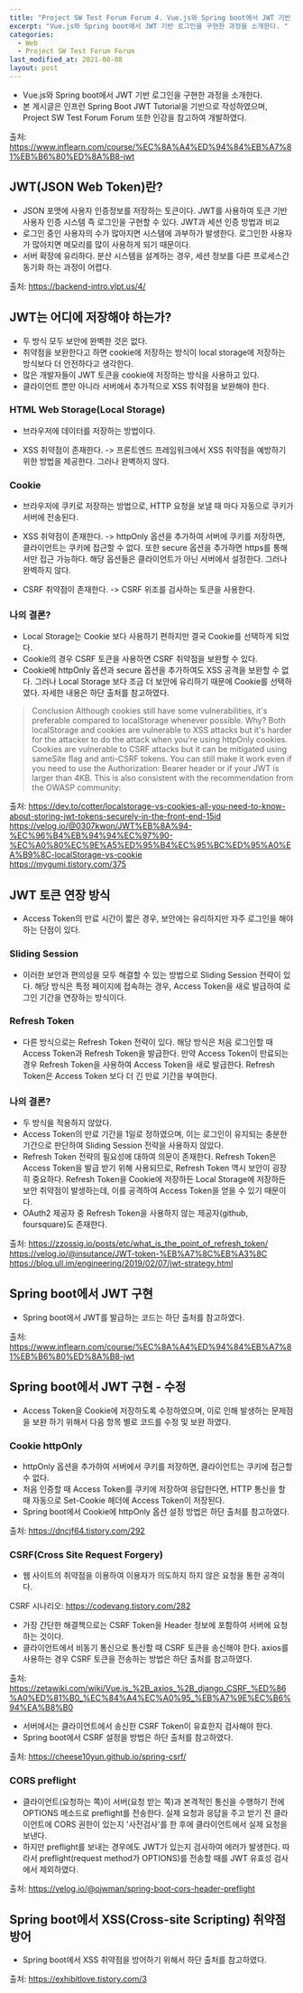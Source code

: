 ```yaml
---
title: "Project SW Test Forum Forum 4. Vue.js와 Spring boot에서 JWT 기반 로그인 구현 - 1"
excerpt: "Vue.js와 Spring boot에서 JWT 기반 로그인을 구현한 과정을 소개한다. "
categories:
  - Web
  - Project SW Test Forum Forum
last_modified_at: 2021-08-08
layout: post
---
```

- Vue.js와 Spring boot에서 JWT 기반 로그인을 구현한 과정을 소개한다.
- 본 게시글은 인프런 Spring Boot JWT Tutorial을 기반으로 작성하였으며, Project SW Test Forum Forum 또한 인강을 참고하여 개발하였다.

출처: <https://www.inflearn.com/course/%EC%8A%A4%ED%94%84%EB%A7%81%EB%B6%80%ED%8A%B8-jwt>



## JWT(JSON Web Token)란?
- JSON 포맷에 사용자 인증정보를 저장하는 토큰이다. JWT를 사용하여 토큰 기반 사용자 인증 시스템 즉 로그인을 구현할 수 있다.
JWT과 세션 인증 방법과 비교
- 로그인 중인 사용자의 수가 많아지면 시스템에 과부하가 발생한다. 로그인한 사용자가 많아지면 메모리를 많이 사용하게 되기 때문이다.
- 서버 확장에 유리하다. 분산 시스템을 설계하는 경우, 세션 정보를 다른 프로세스간 동기화 하는 과정이 어렵다.

출처: <https://backend-intro.vlpt.us/4/>



## JWT는 어디에 저장해야 하는가?
- 두 방식 모두 보안에 완벽한 것은 없다.
- 취약점을 보완한다고 하면 cookie에 저장하는 방식이 local storage에 저장하는 방식보다 더 안전하다고 생각한다.
- 많은 개발자들이 JWT 토큰을 cookie에 저장하는 방식을 사용하고 있다.
- 클라이언트 뿐만 아니라 서버에서 추가적으로 XSS 취약점을 보완해야 한다.


### HTML Web Storage(Local Storage)
- 브라우저에 데이터를 저장하는 방법이다.

- XSS 취약점이 존재한다.
  -> 프론트엔드 프레임워크에서 XSS 취약점을 예방하기 위한 방법을 제공한다. 그러나 완벽하지 않다.


### Cookie
- 브라우저에 쿠키로 저장하는 방법으로, HTTP 요청을 보낼 때 마다 자동으로 쿠키가 서버에 전송된다.

- XSS 취약점이 존재한다.
  -> httpOnly 옵션을 추가하여 서버에 쿠키를 저장하면, 클라이언트는 쿠키에 접근할 수 없다. 또한 secure 옵션을 추가하면 https를 통해서만 접근 가능하다. 해당 옵션들은 클라이언트가 아닌 서버에서 설정한다. 그러나 완벽하지 않다.
- CSRF 취약점이 존재한다.
  -> CSRF 위조를 검사하는 토큰을 사용한다.


### 나의 결론?
- Local Storage는 Cookie 보다 사용하기 편하지만 결국 Cookie를 선택하게 되었다.
- Cookie의 경우 CSRF 토큰을 사용하면 CSRF 취약점을 보완할 수 있다.
- Cookie에 httpOnly 옵션과 secure 옵션을 추가하여도 XSS 공격을 보완할 수 없다. 그러나 Local Storage 보다 조금 더 보안에 유리하기 때문에 Cookie를 선택하였다. 자세한 내용은 하단 출처를 참고하였다.

> Conclusion
>Although cookies still have some vulnerabilities, it's preferable compared to localStorage whenever possible. Why?
>Both localStorage and cookies are vulnerable to XSS attacks but it's harder for the attacker to do the attack when you're using httpOnly cookies.
>Cookies are vulnerable to CSRF attacks but it can be mitigated using sameSite flag and anti-CSRF tokens.
>You can still make it work even if you need to use the Authorization: Bearer header or if your JWT is larger than 4KB. This is also consistent with the recommendation from the OWASP community:


출처:
<https://dev.to/cotter/localstorage-vs-cookies-all-you-need-to-know-about-storing-jwt-tokens-securely-in-the-front-end-15id><br>
<https://velog.io/@0307kwon/JWT%EB%8A%94-%EC%96%B4%EB%94%94%EC%97%90-%EC%A0%80%EC%9E%A5%ED%95%B4%EC%95%BC%ED%95%A0%EA%B9%8C-localStorage-vs-cookie><br>
<https://mygumi.tistory.com/375>



## JWT 토큰 연장 방식
- Access Token의 만료 시간이 짧은 경우, 보안에는 유리하지만 자주 로그인을 해야하는 단점이 있다.


### Sliding Session
- 이러한 보안과 편의성을 모두 해결할 수 있는 방법으로 Sliding Session 전략이 있다. 해당 방식은 특정 페이지에 접속하는 경우, Access Token을 새로 발급하여 로그인 기간을 연장하는 방식이다.


### Refresh Token
- 다른 방식으로는 Refresh Token 전략이 있다. 해당 방식은 처음 로그인할 때 Access Token과 Refresh Token을 발급한다. 만약 Access Token이 만료되는 경우 Refresh Token을 사용하여 Access Token을 새로 발급한다. Refresh Token은 Access Token 보다 더 긴 만료 기간을 부여한다.


### 나의 결론?
- 두 방식을 적용하지 않았다.
- Access Token의 만료 기간을 1일로 정하였으며, 이는 로그인이 유지되는 충분한 기간으로 판단하여 Sliding Session 전략을 사용하지 않았다.
- Refresh Token 전략의 필요성에 대하여 의문이 존재한다. Refresh Token은 Access Token을 발급 받기 위해 사용되므로, Refresh Token 역시 보안이 굉장히 중요하다. Refresh Token을 Cookie에 저장하든 Local Storage에 저장하든 보안 취약점이 발생하는데, 이를 공격하여 Access Token을 얻을 수 있기 때문이다.
- OAuth2 제공자 중 Refresh Token을 사용하지 않는 제공자(github, foursquare)도 존재한다.

출처: <https://zzossig.io/posts/etc/what_is_the_point_of_refresh_token/><br>
<https://velog.io/@insutance/JWT-token-%EB%A7%8C%EB%A3%8C><br>
<https://blog.ull.im/engineering/2019/02/07/jwt-strategy.html>



## Spring boot에서 JWT 구현
- Spring boot에서 JWT를 발급하는 코드는 하단 출처를 참고하였다.

출처: <https://www.inflearn.com/course/%EC%8A%A4%ED%94%84%EB%A7%81%EB%B6%80%ED%8A%B8-jwt>



## Spring boot에서 JWT 구현 - 수정
- Access Token을 Cookie에 저장하도록 수정하였으며, 이로 인해 발생하는 문제점을 보완 하기 위해서 다음 항목 별로 코드를 수정 및 보완 하였다.


### Cookie httpOnly
- httpOnly 옵션을 추가하여 서버에서 쿠키를 저장하면, 클라이언트는 쿠키에 접근할 수 없다.
- 처음 인증할 때 Access Token를 쿠키에 저장하여 응답한다면, HTTP 통신을 할 때 자동으로  Set-Cookie 헤더에 Access Token이 저장된다.
- Spring boot에서 Cookie에 httpOnly 옵션 설정 방법은 하단 출처를 참고하였다.

출처: <https://dncjf64.tistory.com/292>


### CSRF(Cross Site Request Forgery)
- 웹 사이트의 취약점을 이용하여 이용자가 의도하지 하지 않은 요청을 통한 공격이다.

CSRF 시나리오: <https://codevang.tistory.com/282>
<br>

- 가장 간단한 해결책으로는 CSRF Token을 Header 정보에 포함하여 서버에 요청하는 것이다.
- 클라이언트에서 비동기 통신으로 통신할 때 CSRF 토큰을 송신해야 한다. axios를 사용하는 경우 CSRF 토큰을 전송하는 방법은 하단 출처를 참고하였다.

출처: <https://zetawiki.com/wiki/Vue.js_%2B_axios_%2B_django_CSRF_%ED%86%A0%ED%81%B0_%EC%84%A4%EC%A0%95_%EB%A7%9E%EC%B6%94%EA%B8%B0>
<br>

- 서버에서는 클라이언트에서 송신한 CSRF Token이 유효한지 검사해야 한다.
- Spring boot에서 CSRF 설정을 방법은 하단 출처를 참고하였다.

출처: <https://cheese10yun.github.io/spring-csrf/>


### CORS preflight
- 클라이언트(요청하는 쪽)이 서버(요청 받는 쪽)과 본격적인 통신을 수행하기 전에 OPTIONS 메소드로 preflight를 전송한다. 실제 요청과 응답을 주고 받기 전 클라이언트에 CORS 권한이 있는지 '사전검사'를 한 후에 클라이언트에서 실제 요청을 보낸다.
- 하지만 preflight를 보내는 경우에도 JWT가 있는지 검사하여 에러가 발생한다. 따라서 preflight(request method가 OPTIONS)를 전송할 때를 JWT 유효성 검사에서 제외하였다.

출처: <https://velog.io/@ojwman/spring-boot-cors-header-preflight>



## Spring boot에서 XSS(Cross-site Scripting) 취약점 방어
- Spring boot에서 XSS 취약점을 방어하기 위해서 하단 출처를 참고하였다.

출처: <https://exhibitlove.tistory.com/3>

